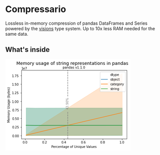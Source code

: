 # Compressario

Lossless in-memory compression of pandas DataFrames and Series powered by the [visions](https://github.com/dylan-profiler/visions) type system. Up to 10x less RAM needed for the same data. 

## What's inside


![Memory usage of string representations in pandas](images/str-type-1.1.0.png)